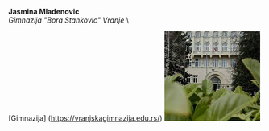 **Jasmina Mladenovic**\
*Gimnazija "Bora Stankovic" Vranje* \

[Gimnazija] (https://vranjskagimnazija.edu.rs/)
![Slika](https://raw.githubusercontent.com/JasminaMladenovic/Obuka/main/images.jpg)
